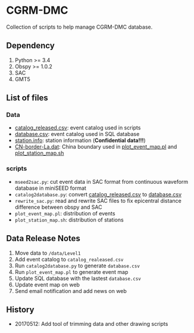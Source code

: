 # CGRM-DMC

Collection of scripts to help manage CGRM-DMC database.

## Dependency

1. Python >= 3.4
2. Obspy >= 1.0.2
3. SAC
4. GMT5

## List of files

### Data

- [catalog_released.csv](./catalog_released.csv): event catalog used in scripts
- [database.csv](./database.csv): event catalog used in SQL database
- [station.info](): station information (**Confidential data!!!**)
- [CN-border-La.dat](./CN-border-La.dat): China boundary used in [plot_event_map.pl](./plot_event_map.pl) and [plot_station_map.sh](./plot_station_map.sh)

### scripts

- `mseed2sac.py`: cut event data in SAC format from continuous waveform database
  in miniSEED format
- `catalog2database.py`: convert [catalog_released.csv](./catalog_released.csv) to [database.csv](./database.csv)
- `rewrite_sac.py`: read and rewrite SAC files to fix epicentral distance difference between obspy and SAC
- `plot_event_map.pl`: distribution of events
- `plot_station_map.sh`: distribution of stations

## Data Release Notes

1.  Move data to `/data/Level1`
2.  Add event catalog to `catalog_realeased.csv`
3.  Run `catalog2database.py` to generate `database.csv`
4.  Run `plot_event_map.pl` to generate event map
5.  Update SQL database with the lastest `database.csv`
6.  Update event map on web
7.  Send email notification and add news on web

## History

- 20170512: Add tool of trimming data and other drawing scripts
